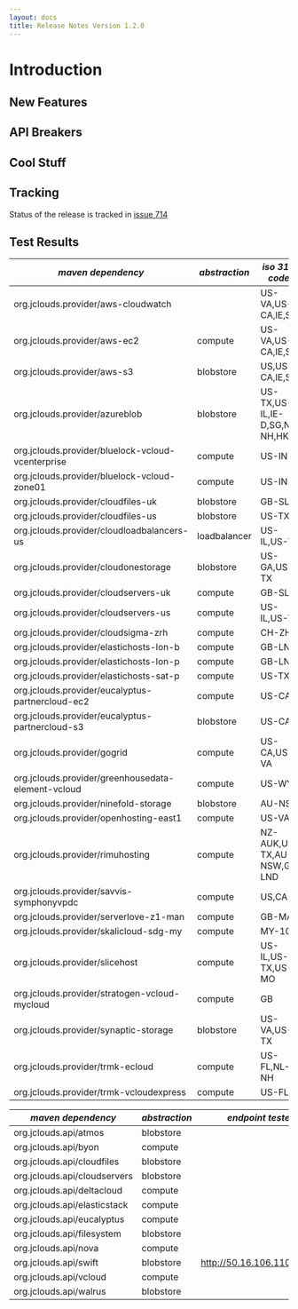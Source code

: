 ```yaml
---
layout: docs
title: Release Notes Version 1.2.0
---
```


# Introduction 

## New Features

## API Breakers

## Cool Stuff

## Tracking

Status of the release is tracked in [issue 714](http://code.google.com/p/jclouds/issues/detail?id=714)

## Test Results 

|  *maven dependency* |  *abstraction* |  *iso 3166 codes* |  *result* |  *notes* | 
|---------------------|----------------|-------------------|-----------|----------|
| org.jclouds.provider/aws-cloudwatch| | US-VA,US-CA,IE,SG| [pass](/documentation/releasenotes/1.2.0-output/aws-cloudwatch.txt)| |
| org.jclouds.provider/aws-ec2| compute| US-VA,US-CA,IE,SG| pending| |
| org.jclouds.provider/aws-s3| blobstore| US,US-CA,IE,SG| pending| |
| org.jclouds.provider/azureblob| blobstore| US-TX,US-IL,IE-D,SG,NL-NH,HK| pending| |
| org.jclouds.provider/bluelock-vcloud-vcenterprise| compute| US-IN| pending| |
| org.jclouds.provider/bluelock-vcloud-zone01| compute| US-IN| pending| |
| org.jclouds.provider/cloudfiles-uk| blobstore| GB-SLG| pending| |
| org.jclouds.provider/cloudfiles-us| blobstore| US-TX| pending| |
| org.jclouds.provider/cloudloadbalancers-us| loadbalancer| US-IL,US-TX| pending| |
| org.jclouds.provider/cloudonestorage| blobstore| US-GA,US-TX| pending| |
| org.jclouds.provider/cloudservers-uk| compute| GB-SLG| pending| |
| org.jclouds.provider/cloudservers-us| compute| US-IL,US-TX| pending| |
| org.jclouds.provider/cloudsigma-zrh| compute| CH-ZH| pending| |
| org.jclouds.provider/elastichosts-lon-b| compute| GB-LND|  pending| |
| org.jclouds.provider/elastichosts-lon-p| compute| GB-LND| pending| |
| org.jclouds.provider/elastichosts-sat-p| compute| US-TX| pending| |
| org.jclouds.provider/eucalyptus-partnercloud-ec2| compute| US-CA| pending| |
| org.jclouds.provider/eucalyptus-partnercloud-s3| blobstore| US-CA| pending| |
| org.jclouds.provider/gogrid| compute| US-CA,US-VA| pending| |
| org.jclouds.provider/greenhousedata-element-vcloud| compute| US-WY| pending| |
| org.jclouds.provider/ninefold-storage| blobstore| AU-NSW| pending| |
| org.jclouds.provider/openhosting-east1| compute| US-VA| pending| |
| org.jclouds.provider/rimuhosting| compute| NZ-AUK,US-TX,AU-NSW,GB-LND| pending| |
| org.jclouds.provider/savvis-symphonyvpdc| compute| US,CA| pending| |
| org.jclouds.provider/serverlove-z1-man| compute| GB-MAN| pending| |
| org.jclouds.provider/skalicloud-sdg-my| compute| MY-10| pending| |
| org.jclouds.provider/slicehost| compute| US-IL,US-TX,US-MO| pending| |
| org.jclouds.provider/stratogen-vcloud-mycloud| compute| GB| pending| |
| org.jclouds.provider/synaptic-storage| blobstore| US-VA,US-TX| pending| |
| org.jclouds.provider/trmk-ecloud| compute| US-FL,NL-NH| pending| |
| org.jclouds.provider/trmk-vcloudexpress| compute| US-FL| pending| |



|  *maven dependency* |  *abstraction* |  *endpoint tested* |  *result* |  *notes* | 
|---------------------|----------------|--------------------|-----------|----------|
| org.jclouds.api/atmos| blobstore|  | pending| |
| org.jclouds.api/byon| compute|  | pending| |
| org.jclouds.api/cloudfiles| blobstore|  | pending| |
| org.jclouds.api/cloudservers| blobstore|  | pending| |
| org.jclouds.api/deltacloud| compute|  | pending| |
| org.jclouds.api/elasticstack| compute|  | pending| |
| org.jclouds.api/eucalyptus| compute|  | pending| |
| org.jclouds.api/filesystem| blobstore|  | pending| |
| org.jclouds.api/nova| compute|  | pending| |
| org.jclouds.api/swift| blobstore| http://50.16.106.110:11000| pending| |
| org.jclouds.api/vcloud| compute|  | pending| |
| org.jclouds.api/walrus| blobstore|  | pending| |
